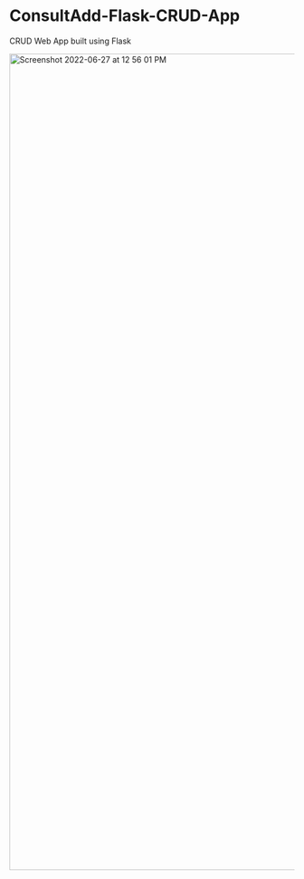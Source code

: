 # ConsultAdd-Flask-CRUD-App
CRUD Web App built using Flask

<img width="1440" alt="Screenshot 2022-06-27 at 12 56 01 PM" src="https://user-images.githubusercontent.com/78731002/175884794-7a762f9f-4c81-4286-93bb-3c4675862493.png">

